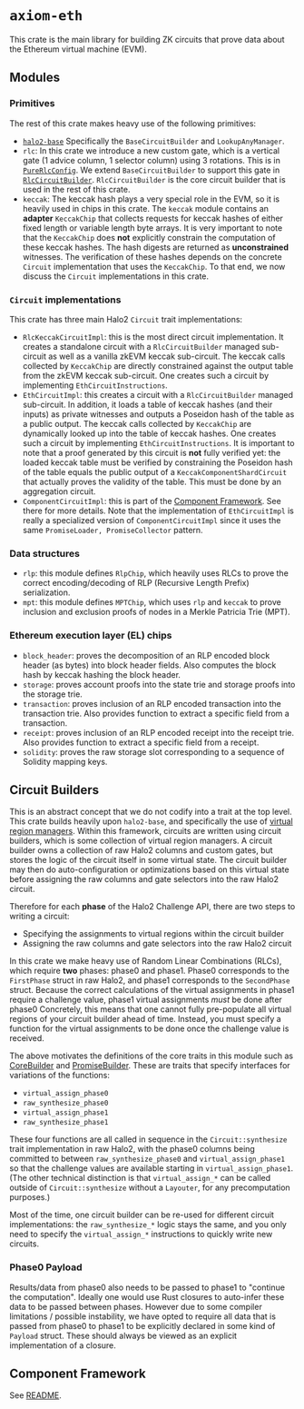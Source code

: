 # `axiom-eth`

This crate is the main library for building ZK circuits that prove data about the Ethereum virtual machine (EVM).

## Modules

### Primitives

The rest of this crate makes heavy use of the following primitives:

- [`halo2-base`](https://github.com/axiom-crypto/halo2-lib/tree/main/halo2-base) Specifically the `BaseCircuitBuilder` and `LookupAnyManager`.
- `rlc`: In this crate we introduce a new custom gate, which is a vertical gate (1 advice column, 1 selector column) using 3 rotations.
  This is in [`PureRlcConfig`](./src/rlc/circuit/mod.rs). We extend `BaseCircuitBuilder` to support this gate in [`RlcCircuitBuilder`](./src/rlc/circuit/builder.rs).
  `RlcCircuitBuilder` is the core circuit builder that is used in the rest of this crate.
- `keccak`: The keccak hash plays a very special role in the EVM, so it is heavily used in chips in this crate. The `keccak` module contains an **adapter** `KeccakChip` that
  collects requests for keccak hashes of either fixed length or variable length byte arrays. It is very important to note that the `KeccakChip` does **not** explicitly constrain
  the computation of these keccak hashes. The hash digests are returned as **unconstrained** witnesses. The verification of these hashes depends on the concrete `Circuit`
  implementation that uses the `KeccakChip`. To that end, we now discuss the `Circuit` implementations in this crate.

### `Circuit` implementations

This crate has three main Halo2 `Circuit` trait implementations:

- `RlcKeccakCircuitImpl`: this is the most direct circuit implementation. It creates a standalone circuit with a `RlcCircuitBuilder` managed sub-circuit as well as a vanilla zkEVM keccak sub-circuit. The keccak calls collected by `KeccakChip` are directly constrained against the output table from the zkEVM keccak sub-circuit. One creates such a circuit by implementing `EthCircuitInstructions`.
- `EthCircuitImpl`: this creates a circuit with a `RlcCircuitBuilder` managed sub-circuit. In addition, it loads a table of keccak hashes (and their inputs) as private witnesses and outputs a Poseidon hash of the table as a public output. The keccak calls collected by `KeccakChip` are dynamically looked up into the table of keccak hashes. One creates such a circuit by implementing `EthCircuitInstructions`. It is important to note that a proof generated by this circuit is **not** fully verified yet: the loaded keccak table must be verified by constraining the Poseidon hash of the table equals the public output of a `KeccakComponentShardCircuit` that actually proves the validity of the table. This must be done by an aggregation circuit.
- `ComponentCircuitImpl`: this is part of the [Component Framework](./src/utils/README.md). See there for more details. Note that the implementation of `EthCircuitImpl` is really a specialized version of `ComponentCircuitImpl` since it uses the same `PromiseLoader, PromiseCollector` pattern.

### Data structures

- `rlp`: this module defines `RlpChip`, which heavily uses RLCs to prove the correct encoding/decoding of RLP (Recursive Length Prefix) serialization.
- `mpt`: this module defines `MPTChip`, which uses `rlp` and `keccak` to prove inclusion and exclusion proofs of nodes in a Merkle Patricia Trie (MPT).

### Ethereum execution layer (EL) chips

- `block_header`: proves the decomposition of an RLP encoded block header (as bytes) into block header fields. Also computes the block hash by keccak hashing the block header.
- `storage`: proves account proofs into the state trie and storage proofs into the storage trie.
- `transaction`: proves inclusion of an RLP encoded transaction into the transaction trie. Also provides function to extract a specific field from a transaction.
- `receipt`: proves inclusion of an RLP encoded receipt into the receipt trie. Also provides function to extract a specific field from a receipt.
- `solidity`: proves the raw storage slot corresponding to a sequence of Solidity mapping keys.

## Circuit Builders

This is an abstract concept that we do not codify into a trait at the top level.
This crate builds heavily upon `halo2-base`, and specifically the use of [virtual region managers](https://github.com/axiom-crypto/halo2-lib/pull/123). Within this framework, circuits are written using circuit builders, which is some collection of virtual region managers. A circuit builder owns a collection of raw Halo2 columns and custom gates, but stores the logic of the circuit itself in some virtual state. The circuit builder may then do auto-configuration or optimizations based on this virtual state before assigning the raw columns and gate selectors into the raw Halo2 circuit.

Therefore for each **phase** of the Halo2 Challenge API, there are two steps to writing a circuit:

- Specifying the assignments to virtual regions within the circuit builder
- Assigning the raw columns and gate selectors into the raw Halo2 circuit

In this crate we make heavy use of Random Linear Combinations (RLCs), which require **two** phases: phase0 and phase1. Phase0 corresponds to the `FirstPhase` struct in raw Halo2, and phase1 corresponds to the `SecondPhase` struct. Because the correct calculations of the virtual assignments in phase1 require a challenge value, phase1 virtual assignments _must_ be done after phase0
Concretely, this means that one cannot fully pre-populate all virtual regions of your circuit builder ahead of time. Instead, you must specify a function for the virtual assignments to be done once the challenge value is received.

The above motivates the definitions of the core traits in this module such as [CoreBuilder](./src/utils/component/circuit.rs) and [PromiseBuilder](./src/utils/component/circuit.rs).
These are traits that specify interfaces for variations of the functions:

- `virtual_assign_phase0`
- `raw_synthesize_phase0`
- `virtual_assign_phase1`
- `raw_synthesize_phase1`

These four functions are all called in sequence in the `Circuit::synthesize` trait implementation in raw Halo2, with the phase0 columns being committed to between `raw_synthesize_phase0` and `virtual_assign_phase1` so that the challenge values are available starting in `virtual_assign_phase1`. (The other technical distinction is that `virtual_assign_*` can be called outside of `Circuit::synthesize` without a `Layouter`, for any precomputation purposes.)

Most of the time, one circuit builder can be re-used for different circuit implementations:
the `raw_synthesize_*` logic stays the same, and you only need to specify the `virtual_assign_*` instructions to quickly write new circuits.

### Phase0 Payload

Results/data from phase0 also needs to be passed to phase1 to "continue the computation".
Ideally one would use Rust closures to auto-infer these data to be passed between phases. However
due to some compiler limitations / possible instability, we have opted to require all data that is
passed from phase0 to phase1 to be explicitly declared in some kind of `Payload` struct.
These should always be viewed as an explicit implementation of a closure.

## Component Framework

See [README](./src/utils/README.md).
